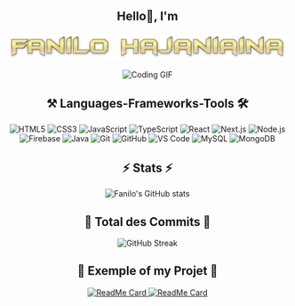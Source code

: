<h2 align="center">Hello👋, I'm</h2>
<p align="center">
  <img src="https://github.com/FaniloHajaniaina/FaniloHajaniaina/blob/main/Nilo.png" alt="Bonjour, je suis Fanilo Hajaniaina!"/>
</p>

<p align="center">
  <img src="https://media.giphy.com/media/26u4nJPf0JtQPdStq/giphy.gif" alt="Coding GIF"/>
</p>

<h2 align="center">⚒️ Languages-Frameworks-Tools 🛠️</h2>
<p align="center">
    <img src="https://img.icons8.com/color/48/000000/html-5.png" alt="HTML5"/>
    <img src="https://img.icons8.com/color/48/000000/css3.png" alt="CSS3"/>
    <img src="https://img.icons8.com/color/48/000000/javascript.png" alt="JavaScript"/>
    <img src="https://img.icons8.com/color/48/000000/typescript.png" alt="TypeScript"/>
    <img src="https://img.icons8.com/color/48/000000/react-native.png" alt="React"/>
    <img src="https://img.icons8.com/fluency/48/000000/nextjs.png" alt="Next.js"/>
    <img src="https://img.icons8.com/color/48/000000/nodejs.png" alt="Node.js"/>
    <img src="https://img.icons8.com/color/48/000000/firebase.png" alt="Firebase"/>
    <img src="https://img.icons8.com/color/48/000000/java-coffee-cup-logo.png" alt="Java"/>
    <img src="https://img.icons8.com/color/48/000000/git.png" alt="Git"/>
    <img src="https://img.icons8.com/color/48/000000/github.png" alt="GitHub"/>
    <img src="https://img.icons8.com/fluency/48/000000/visual-studio-code-2019.png" alt="VS Code"/>
    <img src="https://img.icons8.com/color/48/000000/mysql-logo.png" alt="MySQL"/>
    <img src="https://img.icons8.com/color/48/000000/mongodb.png" alt="MongoDB"/>
</p>

<h2 align="center">⚡ Stats ⚡</h2>
<p align="center">
  <img src="https://github-readme-stats.vercel.app/api?username=FaniloHajaniaina&show_icons=true&theme=radical" alt="Fanilo's GitHub stats"/>
</p>

<h2 align="center">🚀 Total des Commits 🚀</h2>

<p align="center">
  <img src="https://github-readme-streak-stats.herokuapp.com/?user=Narindrakoko&theme=radical" alt="GitHub Streak"/>
</p>

<h2 align="center">📌 Exemple of my Projet 📌</h2>
<p align="center">
  <a href="https://github.com/FaniloHajaniaina/E-Ticket">
    <img src="https://github-readme-stats.vercel.app/api/pin/?username=FaniloHajaniaina&repo=E-Ticket&theme=radical" alt="ReadMe Card"/>
  </a>
  <a href="https://github.com/FaniloHajaniaina/CRUD_ReactJs-nodeJs">
    <img src="https://github-readme-stats.vercel.app/api/pin/?username=FaniloHajaniaina&repo=CRUD_ReactJs-nodeJs&theme=radical" alt="ReadMe Card"/>
  </a>
</p>



<!--
**FaniloHajaniaina/FaniloHajaniaina** is a ✨ _special_ ✨ repository because its `README.md` (this file) appears on your GitHub profile.

Here are some ideas to get you started:

- 🔭 I’m currently working on ...
- 🌱 I’m currently learning ...
- 👯 I’m looking to collaborate on ...
- 🤔 I’m looking for help with ...
- 💬 Ask me about ...
- 📫 How to reach me: ...
- 😄 Pronouns: ...
- ⚡ Fun fact: ...
-->
